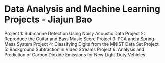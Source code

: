 # Data Analysis and Machine Learning Projects - Jiajun Bao
Project 1: Submarine Detection Using Noisy Acoustic Data
Project 2: Reproduce the Guitar and Bass Music Score
Project 3: PCA and a Spring-Mass System
Project 4: Classifying Digits from the MNIST Data Set
Project 5: Background Subtraction in Video Streams
Project 6: Analysis and Prediction of Carbon Dioxide Emissions for New Light-Duty Vehicles
